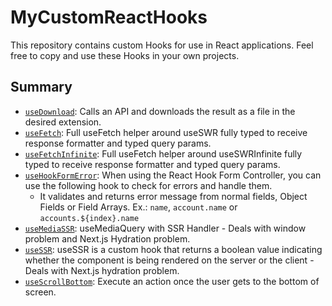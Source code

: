 # MyCustomReactHooks

This repository contains custom Hooks for use in React applications. Feel free to copy and use these Hooks in your own projects.

## Summary

- [`useDownload`](https://github.com/leoreisdias/MyCustomReactHooks-react/tree/main/useDownload): Calls an API and downloads the result as a file in the desired extension.
- [`useFetch`](https://github.com/leoreisdias/MyCustomReactHooks-react/tree/main/useFetch): Full useFetch helper around useSWR fully typed to receive response formatter and typed query params.
- [`useFetchInfinite`](https://github.com/leoreisdias/MyCustomReactHooks-react/tree/main/useFetchInfinite): Full useFetch helper around useSWRInfinite fully typed to receive response formatter and typed query params.
- [`useHookFormError`](https://github.com/leoreisdias/MyCustomReactHooks-react/tree/main/useHookFormError): When using the React Hook Form Controller, you can use the following hook to check for errors and handle them.
  - It validates and returns error message from normal fields, Object Fields or Field Arrays. Ex.: `name`, `account.name` or `accounts.${index}.name`
- [`useMediaSSR`](https://github.com/leoreisdias/MyCustomReactHooks-react/tree/main/useMediaSSR): useMediaQuery with SSR Handler - Deals with window problem and Next.js Hydration problem.
- [`useSSR`](https://github.com/leoreisdias/MyCustomReactHooks-react/tree/main/useSSR): useSSR is a custom hook that returns a boolean value indicating whether the component is being rendered on the server or the client - Deals with Next.js hydration problem.
- [`useScrollBottom`](https://github.com/leoreisdias/MyCustomReactHooks-react/tree/main/useScrollBottom): Execute an action once the user gets to the bottom of screen.
